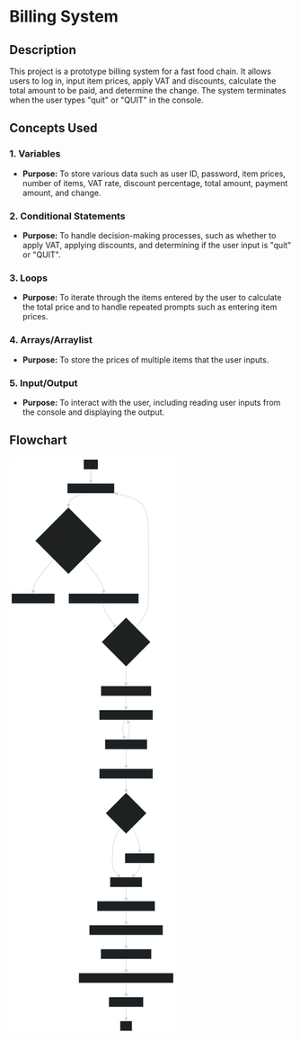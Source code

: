 # Billing System

## Description
This project is a prototype billing system for a fast food chain. It allows users to log in, input item prices, apply VAT and discounts, calculate the total amount to be paid, and determine the change. The system terminates when the user types "quit" or "QUIT" in the console.

## Concepts Used

### 1. Variables
- **Purpose:** To store various data such as user ID, password, item prices, number of items, VAT rate, discount percentage, total amount, payment amount, and change.

### 2. Conditional Statements
- **Purpose:** To handle decision-making processes, such as whether to apply VAT, applying discounts, and determining if the user input is "quit" or "QUIT".

### 3. Loops
- **Purpose:** To iterate through the items entered by the user to calculate the total price and to handle repeated prompts such as entering item prices.

### 4. Arrays/Arraylist
- **Purpose:** To store the prices of multiple items that the user inputs.

### 5. Input/Output
- **Purpose:** To interact with the user, including reading user inputs from the console and displaying the output.

## Flowchart

![Flowchart](flowchart.svg)
